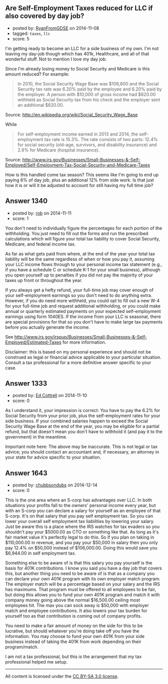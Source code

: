 ## Are Self-Employment Taxes reduced for LLC if also covered by day job?

- posted by: [RyanFromGDSE](https://stackexchange.com/users/918629/ryanfromgdse) on 2014-11-08
- tagged: `taxes`, `llc`
- score: 5

<p>I'm getting ready to become an LLC for a side business of my own. I'm not leaving my day-job though which has 401k, Healthcare, and all of that wonderful stuff. Not to mention I love my day job.</p>

<p>Since I'm already losing money to Social Security and Medicare is this amount reduced? For example:</p>

<blockquote>
  <p>In 2010, the Social Security Wage Base was $106,800 and the Social Security tax rate was 6.20% paid by the employee and 6.20% paid by the employer. A person with $10,000 of gross income had $620.00 withheld as Social Security tax from his check and the employer sent an additional $620.00.</p>
</blockquote>

<p>Source: <a href="http://en.wikipedia.org/wiki/Social_Security_Wage_Base">http://en.wikipedia.org/wiki/Social_Security_Wage_Base</a></p>

<p>While</p>

<blockquote>
  <p>For self-employment income earned in 2013 and 2014, the self-employment tax rate is 15.3%. The rate consists of two parts: 12.4% for social security (old-age, survivors, and disability insurance) and 2.9% for Medicare (hospital insurance).</p>
</blockquote>

<p>Source: <a href="http://www.irs.gov/Businesses/Small-Businesses-&amp;-Self-Employed/Self-Employment-Tax-Social-Security-and-Medicare-Taxes">http://www.irs.gov/Businesses/Small-Businesses-&amp;-Self-Employed/Self-Employment-Tax-Social-Security-and-Medicare-Taxes</a></p>

<p>How is this handled come tax season? This seems like I'm going to end up paying 6% of day job, plus an additional 12% from side work. Is that just how it is or will it be adjusted to account for still having my full time job?</p>



## Answer 1340

- posted by: [rob](https://stackexchange.com/users/19190/rob) on 2014-11-11
- score: 1

<p>You don't need to individually figure the percentages for each portion of the withholding.  You just need to fill out the forms and run the prescribed calculations which will figure your total tax liability to cover Social Security, Medicare, and federal income tax.</p>

<p>As far as what gets paid from where, at the end of the year your total tax liability will be the same regardless of when or how you pay it, assuming your LLC income flows through to your personal income tax statement (e.g., if you have a schedule C or schedule K-1 for your small business), although you open yourself up to penalties if you did not pay the majority of your taxes up front or throughout the year.</p>

<p>If you always get a hefty refund, your full-time job may cover enough of your self-employment earnings so you don't need to do anything extra.  However, if you do need more withheld, you could opt to fill out a new W-4 for your full-time job and request additional withholding, or you could make annual or quarterly estimated payments on your expected self-employment earnings using form 1040ES.  If the income from your LLC is seasonal, there are special provisions for that so you don't have to make large tax payments before you actually generate the income.</p>

<p>See <a href="http://www.irs.gov/irspup/Businesses/Small-Businesses-&amp;-Self-Employed/Estimated-Taxes" rel="nofollow">http://www.irs.gov/irspup/Businesses/Small-Businesses-&amp;-Self-Employed/Estimated-Taxes</a> for more information.</p>

<p>Disclaimer: this is based on my personal experience and should not be construed as legal or financial advice applicable to your particular situation.  Consult a tax professional for a more definitive answer specific to your case.</p>



## Answer 1333

- posted by: [Ed Cottrell](https://stackexchange.com/users/2348349/ed-cottrell) on 2014-11-10
- score: 0

<p>As I understand it, your impression is correct: You have to pay the 6.2% for Social Security from your prior job, plus the self-employment rates for your side business. If your combined salaries happen to exceed the Social Security Wage Base at the end of the year, you may be eligible for a partial refund, but that doesn't mean you don't have to withhold it (and pay it to the government) in the meantime.</p>

<p>Important note here: The above may be inaccurate. This is not legal or tax advice; you should contact an accountant and, if necessary, an attorney in your state for advice specific to your situation.</p>



## Answer 1643

- posted by: [chubbsondubs](https://stackexchange.com/users/51881/chubbsondubs) on 2014-12-14
- score: 0

<p>This is the one area where an S-corp has advantages over LLC.  In both situations your profits fall to the owners' personal income every year, but with an S-corp you can declare a salary for yourself as an employee of that S-corp.  It's on that salary that you pay self employment tax.  So you can lower your overall self employment tax liabilities by lowering your salary.  Just be aware this is a place where the IRS watches for tax evaders so you shouldn't pay your $5000.00 as CTO or something like that.  As long as it's fair market value it's perfectly legal to do this.  So if you plan on taking in $110,000.00 in revenue, and you pay your $50,000 in salary then you only pay 12.4% on $50,000 instead of $106,000.00.  Doing this would save you $6,944.00 in self employment tax.</p>

<p>Something else to be aware of is that this salary you pay yourself is the basis for 401K contributions.  I know you said you have a day job that covers this, but another thing you need to be aware of is that as a company you can declare your own 401K program with its own employer match program.  The employer match will be a percentage based on your salary and the IRS has maximums.  That program must be offered to all employees to be fair, but doing this allows you to fund your own 401K program and match it with company money going above the normal $16,500.00 ceiling most employees hit.  The max you can sock away is $50,000 with employer match and employee contributions.  It also lowers your tax burden for yourself too as that contribution is coming out of company profits.</p>

<p>You need to make a fair amount of money on the side for this to be lucrative, but should whatever you're doing take off you have the information.  You may choose to fund your own 401K from your side business instead of taking the 401K from work depending on their program/match.</p>

<p>I am not a tax professional, but this is the arrangement that my tax professional helped me setup.</p>




---

All content is licensed under the [CC BY-SA 3.0 license](https://creativecommons.org/licenses/by-sa/3.0/).
